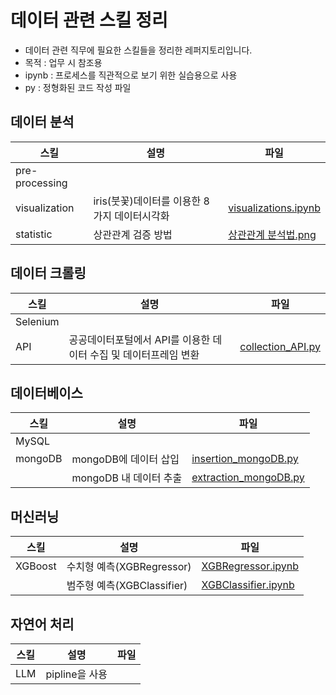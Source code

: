 # 데이터 관련 스킬 정리

- 데이터 관련 직무에 필요한 스킬들을 정리한 레퍼지토리입니다.
- 목적 : 업무 시 참조용
- ipynb : 프로세스를 직관적으로 보기 위한 실습용으로 사용
- py : 정형화된 코드 작성 파일

## 데이터 분석

|스킬|설명|파일|
|--|--|--|
|pre-processing|||
|visualization|iris(붓꽃)데이터를 이용한 8가지 데이터시각화|[visualizations.ipynb](https://github.com/SeokcheonMoon/skills_data/blob/main/analysis/visualization/visualizations.ipynb)|
|statistic|상관관계 검증 방법|[상관관계 분석법.png](https://github.com/SeokcheonMoon/skills_data/blob/main/images/상관관계_분석.png)|


## 데이터 크롤링

|스킬|설명|파일|
|--|--|--|
|Selenium|||
|API|공공데이터포털에서 API를 이용한 데이터 수집 및 데이터프레임 변환|[collection_API.py](https://github.com/SeokcheonMoon/skills_data/blob/main/crawling/API/collection_API.py)|

## 데이터베이스

|스킬|설명|파일|
|--|--|--|
|MySQL|||
|mongoDB|mongoDB에 데이터 삽입|[insertion_mongoDB.py](https://github.com/SeokcheonMoon/skills_data/blob/main/database/mongoDB/insertion_mongoDB.py)|
||mongoDB 내 데이터 추출|[extraction_mongoDB.py](https://github.com/SeokcheonMoon/skills_data/blob/main/database/mongoDB/extraction_mongoDB.py)|

## 머신러닝

|스킬|설명|파일|
|--|--|--|
|XGBoost|수치형 예측(XGBRegressor)|[XGBRegressor.ipynb](https://github.com/SeokcheonMoon/skills_data/blob/main/ML/XGBoost/XGBRegressor.ipynb)|
||범주형 예측(XGBClassifier)|[XGBClassifier.ipynb](https://github.com/SeokcheonMoon/skills_data/blob/main/ML/XGBoost/XGBClassifier.ipynb)|

## 자연어 처리

|스킬|설명|파일|
|--|--|--|
|LLM|pipline을 사용||
